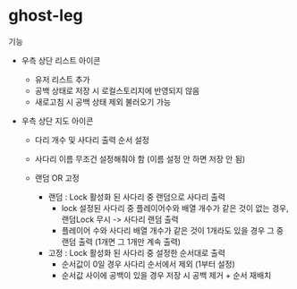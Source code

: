 # ghost-leg

기능
- 우측 상단 리스트 아이콘
  - 유저 리스트 추가
  - 공백 상태로 저장 시 로컬스토리지에 반영되지 않음
  - 새로고침 시 공백 상태 제외 불러오기 가능

- 우측 상단 지도 아이콘
  - 다리 개수 및 사다리 출력 순서 설정
  - 사다리 이름 무조건 설정해줘야 함 (이름 설정 안 하면 저장 안 됨)
    
  - 랜덤 OR 고정
    - 랜덤 : Lock 활성화 된 사다리 중 랜덤으로 사다리 출력
      - lock 설정된 사다리 중 플레이어수와 배열 개수가 같은 것이 없는 경우, 랜덤Lock 무시 -> 사다리 랜덤 출력
      - 플레이어 수와 사다리 배열 개수가 같은 것이 1개라도 있을 경우 그 중 랜덤 출력 (1개면 그 1개만 계속 출력)
    - 고정 : Lock 활성화 된 사다리 중 설정한 순서대로 출력
      - 순서값이 0일 경우 사다리 순서에서 제외 (1부터 설정)
      - 순서값 사이에 공백이 있을 경우 저장 시 공백 제거 + 순서 재배치
